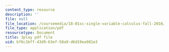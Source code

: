 ```yaml
---
content_type: resource
description: ''
file: null
file_location: /coursemedia/18-01sc-single-variable-calculus-fall-2010/bf6c1bff43d963ef58a9d6d19ea981e3_cdRMY39EYbs.pdf
file_type: application/pdf
resourcetype: Document
title: 3play pdf file
uid: bf6c1bff-43d9-63ef-58a9-d6d19ea981e3
---
```

